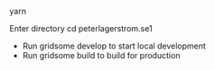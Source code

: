 
yarn

 Enter directory cd peterlagerstrom.se1
  - Run gridsome develop to start local development
  - Run gridsome build to build for production